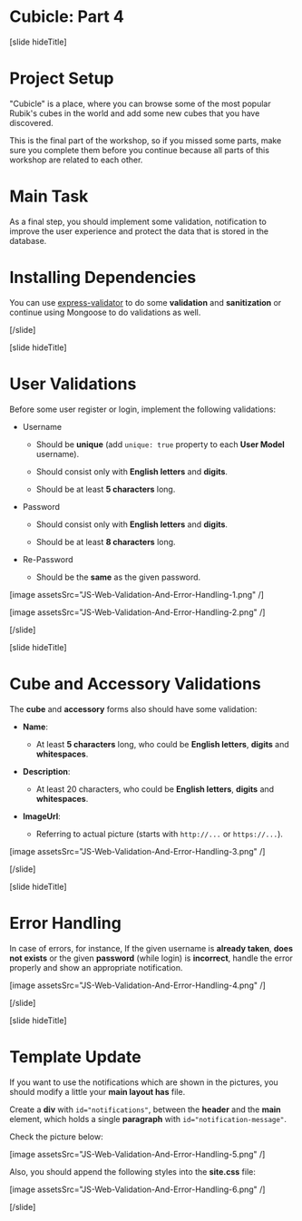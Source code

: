 # Cubicle: Part 4

[slide hideTitle]

# Project Setup

"Cubicle" is a place, where you can browse some of the most popular Rubik's cubes in the world and add some new cubes that you have discovered.

This is the final part of the workshop, so if you missed some parts, make sure you complete them before you continue because all parts of this workshop are related to each other.

# Main Task

As a final step, you should implement some validation, notification to improve the user experience and protect the data that is stored in the database.

# Installing Dependencies

You can use [express-validator](https://www.npmjs.com/package/express-validator) to do some **validation** and **sanitization** or continue using Mongoose to do validations as well.

[/slide]

[slide hideTitle]
# User Validations

Before some user register or login, implement the following validations:

- Username

   - Should be **unique** \(add `unique: true` property to each **User Model** username\).

   - Should consist only with **English letters** and **digits**.

   - Should be at least **5 characters** long.

- Password

   - Should consist only with **English letters** and **digits**.

   - Should be at least **8 characters** long.

- Re\-Password

   - Should be the **same** as the given password.

[image assetsSrc="JS-Web-Validation-And-Error-Handling-1.png" /]

[image assetsSrc="JS-Web-Validation-And-Error-Handling-2.png" /]

[/slide]

[slide hideTitle]

# Cube and Accessory Validations

The **cube** and **accessory** forms also should have some validation:

- **Name**:

   - At least **5 characters** long, who could be **English letters**, **digits** and **whitespaces**.

- **Description**:

   - At least 20 characters, who could be **English letters**, **digits** and **whitespaces**.

- **ImageUrl**:

   - Referring to actual picture \(starts with `http://...` or `https://...`\).

[image assetsSrc="JS-Web-Validation-And-Error-Handling-3.png" /]

[/slide]

[slide hideTitle]

# Error Handling

In case of errors, for instance, If the given username is **already taken**, **does not exists** or the given **password** (while login) is **incorrect**, handle the error properly and show an appropriate notification.

[image assetsSrc="JS-Web-Validation-And-Error-Handling-4.png" /]

[/slide]

[slide hideTitle]

# Template Update

If you want to use the notifications which are shown in the pictures, you should modify a little your **main layout has** file.

Create a **div** with `id="notifications"`, between the **header** and the **main** element, which holds a single **paragraph** with `id="notification-message"`.

Check the picture below:

[image assetsSrc="JS-Web-Validation-And-Error-Handling-5.png" /]

Also, you should append the following styles into the **site.css** file:

[image assetsSrc="JS-Web-Validation-And-Error-Handling-6.png" /]

[/slide]